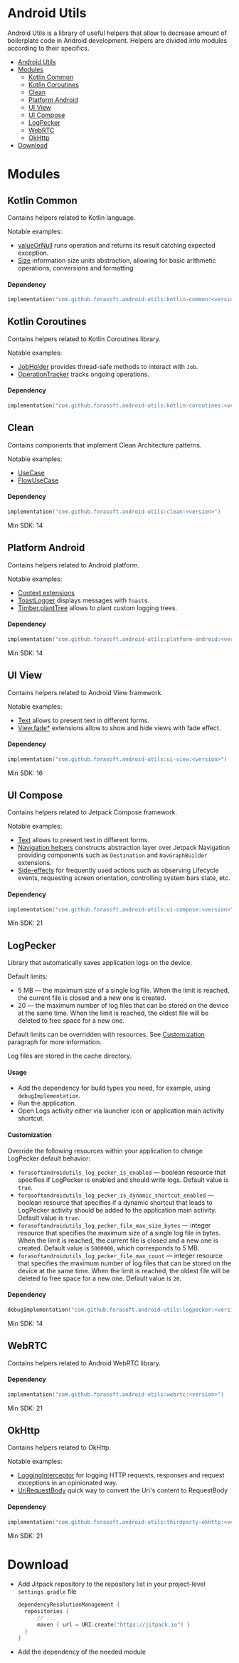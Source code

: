 # Android Utils

Android Utils is a library of useful helpers that allow to decrease amount of
boilerplate code in Android development. Helpers are divided into modules according to
their specifics.

* [Android Utils](#android-utils)
* [Modules](#modules)
  * [Kotlin Common](#kotlin-common)
  * [Kotlin Coroutines](#kotlin-coroutines)
  * [Clean](#clean)
  * [Platform Android](#platform-android)
  * [UI View](#ui-view)
  * [UI Compose](#ui-compose)
  * [LogPecker](#logpecker)
  * [WebRTC](#webrtc)
  * [OkHttp](#okhttp)
* [Download](#download)

# Modules

## Kotlin Common

Contains helpers related to Kotlin language.

Notable examples:

* [valueOrNull](kotlin/common/src/main/java/com/forasoft/androidutils/kotlin/common/nullability/ValueOrNull.kt)
  runs operation and returns its result catching expected exception.
* [Size](kotlin/common/src/main/java/com/forasoft/androidutils/kotlin/common/size)
  information size units abstraction, allowing for basic arithmetic operations, conversions and
  formatting

#### Dependency

```kotlin
implementation("com.github.forasoft.android-utils:kotlin-common:<version>")
```

## Kotlin Coroutines

Contains helpers related to Kotlin Coroutines library.

Notable examples:

* [JobHolder](kotlin/coroutines/src/main/java/com/forasoft/androidutils/kotlin/coroutines/JobHolder.kt)
  provides thread-safe methods to interact with `Job`.
* [OperationTracker](kotlin/coroutines/src/main/java/com/forasoft/androidutils/kotlin/coroutines/operationtracker/OperationTracker.kt)
  tracks ongoing operations.

#### Dependency

```kotlin
implementation("com.github.forasoft.android-utils:kotlin-coroutines:<version>")
```

## Clean

Contains components that implement Clean Architecture patterns.

Notable examples:

* [UseCase](clean/src/main/java/com/forasoft/androidutils/clean/usecase/UseCase.kt)
* [FlowUseCase](clean/src/main/java/com/forasoft/androidutils/clean/usecase/FlowUseCase.kt)

#### Dependency

```kotlin
implementation("com.github.forasoft.android-utils:clean:<version>")
```

Min SDK: 14

## Platform Android

Contains helpers related to Android platform.

Notable examples:

* [Context extensions](platform/android/src/main/java/com/forasoft/androidutils/platform/android/Context.kt)
* [ToastLogger](platform/android/src/main/java/com/forasoft/androidutils/platform/android/ToastLogger.kt)
  displays messages with `Toast`s.
* [Timber.plantTree](platform/android/src/main/java/com/forasoft/androidutils/platform/android/TimberTree.kt)
  allows to plant custom logging trees.

#### Dependency

```kotlin
implementation("com.github.forasoft.android-utils:platform-android:<version>")
```

Min SDK: 14

## UI View

Contains helpers related to Android View framework.

Notable examples:

* [Text](ui/view/src/main/java/com/forasoft/androidutils/ui/view/Text.kt) allows to present text
  in different forms.
* [View.fade*](ui/view/src/main/java/com/forasoft/androidutils/ui/view/visibility/Fade.kt)
  extensions allow to show and hide views with fade effect.

#### Dependency

```kotlin
implementation("com.github.forasoft.android-utils:ui-view:<version>")
```

Min SDK: 16

## UI Compose

Contains helpers related to Jetpack Compose framework.

Notable examples:

* [Text](ui/compose/src/main/java/com/forasoft/androidutils/ui/compose/Text.kt) allows to present
  text in different forms.
* [Navigation helpers](ui/compose/src/main/java/com/forasoft/androidutils/ui/compose/navigation)
  constructs abstraction layer over Jetpack Navigation providing components such as
  `Destination` and `NavGraphBuilder` extensions.
* [Side-effects](ui/compose/src/main/java/com/forasoft/androidutils/ui/compose/effect)
  for frequently used actions such as observing Lifecycle events, requesting screen orientation,
  controlling system bars state, etc.

#### Dependency

```kotlin
implementation("com.github.forasoft.android-utils:ui-compose:<version>")
```

Min SDK: 21

## LogPecker

Library that automatically saves application logs on the device.

Default limits:

* 5 MB — the maximum size of a single log file. When the limit is reached, the current file is
  closed and a new one is created.
* 20 — the maximum number of log files that can be stored on the device at the same time.
  When the limit is reached, the oldest file will be deleted to free space for a new one.

Default limits can be overridden with resources. See [Customization](#customization)
paragraph for more information.

Log files are stored in the cache directory.

#### Usage

* Add the dependency for build types you need, for example, using `debugImplementation`.
* Run the application.
* Open Logs activity either via launcher icon or application main activity shortcut.

#### Customization

Override the following resources within your application to change LogPecker default behavior:

* `forasoftandroidutils_log_pecker_is_enabled` — boolean resource that specifies if LogPecker
  is enabled and should write logs. Default value is `true`.
* `forasoftandroidutils_log_pecker_is_dynamic_shortcut_enabled` — boolean resource that specifies
  if a dynamic shortcut that leads to LogPecker activity should be added to the application
  main activity. Default value is `true`.
* `forasoftandroidutils_log_pecker_file_max_size_bytes` — integer resource that specifies the
  maximum size of a single log file in bytes. When the limit is reached, the current file is closed
  and a new one is created. Default value is `5000000`, which corresponds to 5 MB.
* `forasoftandroidutils_log_pecker_file_max_count` — integer resource that specifies the maximum
  number of log files that can be stored on the device at the same time. When the limit is reached,
  the oldest file will be deleted to free space for a new one. Default value is `20`.

#### Dependency

```kotlin
debugImplementation("com.github.forasoft.android-utils:logpecker:<version>")
```

Min SDK: 14

## WebRTC

Contains helpers related to Android WebRTC library.

#### Dependency

```kotlin
implementation("com.github.forasoft.android-utils:webrtc:<version>")
```

Min SDK: 21

## OkHttp

Contains helpers related to OkHttp.

Notable examples:

* [LoggingInterceptor](thirdparty/okhttp/src/main/java/com/forasoft/androidutils/thirdparty/okhttp/logging/LoggingInterceptor.kt)
  for logging HTTP requests, responses and request exceptions in an opinionated way.
* [UriRequestBody](thirdparty/okhttp/src/main/java/com/forasoft/androidutils/thirdparty/okhttp/UriRequestBody.kt)
  quick way to convert the Uri's content to RequestBody

#### Dependency

```kotlin
implementation("com.github.forasoft.android-utils:thirdparty-okhttp:<version>")
```

Min SDK: 21

# Download

* Add Jitpack repository to the repository list in your project-level `settings.gradle` file
  ```kotlin
  dependencyResolutionManagement {
    repositories {
        // ...
        maven { url = URI.create("https://jitpack.io") }
    }
  }
  ```
* Add the dependency of the needed module
